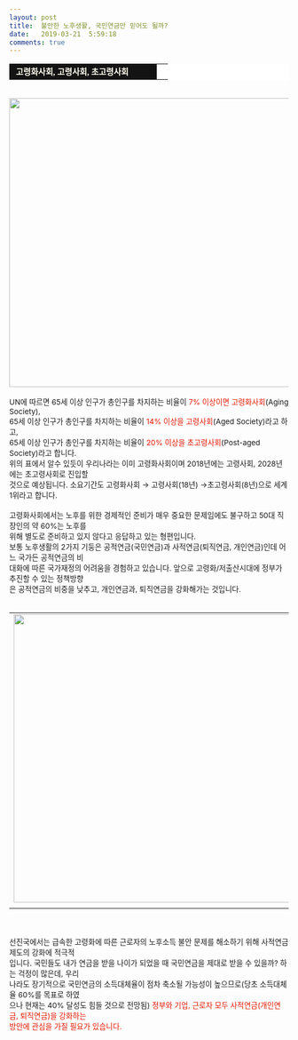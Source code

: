 ```yaml
---
layout: post
title:  불안한 노후생활, 국민연금만 믿어도 될까?
date:   2019-03-21  5:59:18
comments: true
---
```




<div><table width="99%" bgcolor="#ffffff" cellspacing="1" cellpadding="2"><tbody><tr><td width="250" bgcolor="#141313" style-="border-bottom:#141313 1px solid; border-left:#141313 1px solid; border-top:#141313 1px solid; &#13;&#10;border-right:#141313 1px solid"><span style="color: rgb(0, 0, 0); font-family: 맑은 고딕, dotum, verdana; font-size: 11pt;"><strong><span syle="font-size:11pt"><font color="#fffff0">&nbsp;고령화사회, 고령사회, 초고령사회</font></span></strong></span></td><td style="border-width: 0px 0px 1px; border-style: solid; border-color: rgb(255, 255, 255) rgb(255, 255, 255) rgb(20, 19, 19);"><span style="font-size: 11pt;"><font color="#000000">&nbsp;</font></span></td></tr></tbody></table><br><div class="imageblock center" style="text-align: center; clear: both;"><span data-url="https://t1.daumcdn.net/cfile/tistory/196539124C11F86878?download" data-lightbox="lightbox"><img width="520" height="160" style="height: auto; cursor: pointer; max-width: 100%;" alt="" src="https://t1.daumcdn.net/cfile/tistory/196539124C11F86878" filename="고령화.jpg" filemime="image/jpeg"></span></div><br><span style="font-size: 10pt;">UN에 따르면 65세 이상 인구가 총인구를 차지하는 비율이 <font color="#e31600" style="background-color: rgb(255, 255, 255);">7% 이상이면 고령화사회</font>(Aging Society),</span><br><span style="font-size: 10pt;">65세 이상 인구가 총인구를 차지하는 비율이 <font color="#e31600">14% 이상을 고령사회</font>(Aged Society)라고 하고,</span><br><span style="font-size: 10pt;">65세 이상 인구가 총인구를 차지하는 비율이 <font color="#e31600">20% 이상을 초고령사회</font>(Post-aged Society)라고 합니다.</span><br><span style="font-size: 10pt;">위의 표에서 알수 있듯이 우리나라는 이미 고령화사회이며 2018년에는 고령사회, 2028년에는 초고령사회로 진입할<br></span><span style="font-size: 10pt;">것으로 예상됩니다. </span><span style="font-size: 10pt;">소요기간도 고령화사회 → 고령사회(18년) →초고령사회(8년)으로 세계 1위라고 합니다.<br></span><br><span style="font-size: 10pt;">고령화사회에서는 노후를 위한 경제적인 준비가 매우 중요한 문제임에도 불구하고 50대 직장인의 약 60%는 노후를 <br> 위해 별도로 준비하고 있지 않다고 응답하고 있는 형편입니다.</span><br><span style="font-size: 10pt;">보통 노후생활의 2가지 기둥은 공적연금(국민연금)과 사적연금(퇴직연금, 개인연금)인데 어느 국가든 공적연금의 비<br> 대화에 따른 국가재정의 어려움을 경험하고 있습니다. 앞으로 고령화/저출산시대에 정부가 추진할 수 있는 정책방향<br> 은 공적연금의 비중을 낮추고, 개인연금과, 퇴직연금을 강화해가는 것입니다.</span><br><br></div><div><table width="100%"><tbody><tr><td align="middle"><span style="font-size: 10pt;"><div class="imageblock center" style="text-align: center; clear: both;"><span data-url="https://t1.daumcdn.net/cfile/tistory/124AE00C4C11F94DEE?download" data-lightbox="lightbox"><img width="519" height="227" style="height: auto; cursor: pointer; max-width: 100%;" alt="" src="https://t1.daumcdn.net/cfile/tistory/124AE00C4C11F94DEE" filename="3층구조.jpg" filemime="image/jpeg"></span></div></span></td></tr><tr><td align="middle">

 

 </td></tr></tbody></table></div><p><br><br><span style="font-size: 10pt;">선진국에서는 급속한 고령화에 따른 근로자의 노후소득 불안 문제를 해소하기 위해 사적연금제도의 강화에 적극적<br> 입니다. </span><span style="font-size: 10pt;">국민들도 내가 연금을 받을 나이가 되었을 때 국민연금을 제대로 받을 수 있을까? 하는 걱정이 많은데, 우리<br> 나라도 장기적으로 국민연금의 소득대체율이 점차 축소될 가능성이 높으므로(당초 소득대체율 60%를 목표로 하였<br> 으나 현재는 40% 달성도 힘들 것으로 전망됨) <font color="#e31600">정부와 기업, 근로자 모두 사적연금(개인연금, 퇴직연금)을 강화하는 <br> 방안에 관심을 가질 필요가 있습니다.</font></span><br></p>